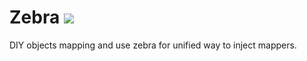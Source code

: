# Zebra ![](https://travis-ci.org/amgohan/zebra.svg?branch=master)
DIY objects mapping and use zebra for unified way to inject mappers.
